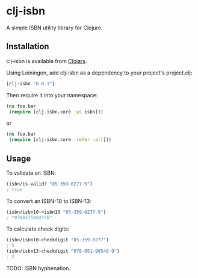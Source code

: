 # clj-isbn

A simple ISBN utility library for Clojure.

## Installation

clj-isbn is available from [Clojars](https://clojars.org/clj-isbn).

Using Leiningen, add clj-isbn as a dependency to your project's project.clj:

```clojure
[clj-isbn "0.0.1"]
```

Then require it into your namespace:

```clojure
(ns foo.bar
 (require [clj-isbn.core :as isbn]))
```

or

```clojure
(ns foo.bar
 (require [clj-isbn.core :refer :all]))
```

## Usage

To validate an ISBN:

```clojure
(isbn/is-valid? "85-359-0277-5")
; true
```

To convert an ISBN-10 to ISBN-13:

```clojure
(isbn/isbn10->isbn13 "85-359-0277-5")
; "9788535902778"
```

To calculate check digits:

```clojure
(isbn/isbn10-checkdigit "85-359-0277")
; 5
(isbn/isbn13-checkdigit "978-951-98548-9")
; 2
```

TODO: ISBN hyphenation.
